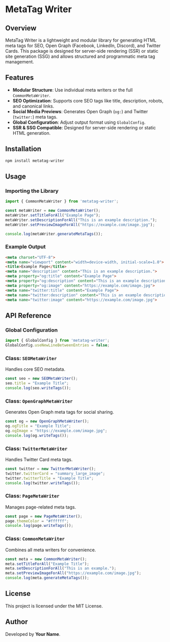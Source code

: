 # MetaTag Writer

## Overview
MetaTag Writer is a lightweight and modular library for generating HTML meta tags for SEO, Open Graph (Facebook, LinkedIn, Discord), and Twitter Cards. This package is designed for server-side rendering (SSR) or static site generation (SSG) and allows structured and programmatic meta tag management.

## Features
- **Modular Structure**: Use individual meta writers or the full `CommonMetaWriter`.
- **SEO Optimization**: Supports core SEO tags like title, description, robots, and canonical links.
- **Social Media Previews**: Generates Open Graph (`og:`) and Twitter (`twitter:`) meta tags.
- **Global Configuration**: Adjust output format using `GlobalConfig`.
- **SSR & SSG Compatible**: Designed for server-side rendering or static HTML generation.

## Installation
```sh
npm install metatag-writer
```

## Usage
### Importing the Library
```javascript
import { CommonMetaWriter } from 'metatag-writer';

const metaWriter = new CommonMetaWriter();
metaWriter.setTitleForAll("Example Page");
metaWriter.setDescriptionForAll("This is an example description.");
metaWriter.setPreviewImageForAll("https://example.com/image.jpg");

console.log(metaWriter.generateMetaTags());
```

### Example Output
```html
<meta charset="UTF-8">
<meta name="viewport" content="width=device-width, initial-scale=1.0">
<title>Example Page</title>
<meta name="description" content="This is an example description.">
<meta property="og:title" content="Example Page">
<meta property="og:description" content="This is an example description.">
<meta property="og:image" content="https://example.com/image.jpg">
<meta name="twitter:title" content="Example Page">
<meta name="twitter:description" content="This is an example description.">
<meta name="twitter:image" content="https://example.com/image.jpg">
```

## API Reference
### Global Configuration
```javascript
import { GlobalConfig } from 'metatag-writer';
GlobalConfig.useNewLineBetweenEntries = false;
```

### Class: `SEOMetaWriter`
Handles core SEO metadata.
```javascript
const seo = new SEOMetaWriter();
seo.title = "Example Title";
console.log(seo.writeTags());
```

### Class: `OpenGraphMetaWriter`
Generates Open Graph meta tags for social sharing.
```javascript
const og = new OpenGraphMetaWriter();
og.ogTitle = "Example Title";
og.ogImage = "https://example.com/image.jpg";
console.log(og.writeTags());
```

### Class: `TwitterMetaWriter`
Handles Twitter Card meta tags.
```javascript
const twitter = new TwitterMetaWriter();
twitter.twitterCard = "summary_large_image";
twitter.twitterTitle = "Example Title";
console.log(twitter.writeTags());
```

### Class: `PageMetaWriter`
Manages page-related meta tags.
```javascript
const page = new PageMetaWriter();
page.themeColor = "#ffffff";
console.log(page.writeTags());
```

### Class: `CommonMetaWriter`
Combines all meta writers for convenience.
```javascript
const meta = new CommonMetaWriter();
meta.setTitleForAll("Example Title");
meta.setDescriptionForAll("This is an example.");
meta.setPreviewImageForAll("https://example.com/image.jpg");
console.log(meta.generateMetaTags());
```

## License
This project is licensed under the MIT License.

## Author
Developed by **Your Name**.

